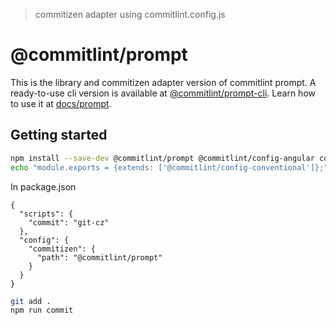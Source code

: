 > commitizen adapter using commitlint.config.js

# @commitlint/prompt

This is the library and commitizen adapter version of commitlint prompt.
A ready-to-use cli version is available at [@commitlint/prompt-cli](../prompt-cli).
Learn how to use it at [docs/prompt](https://marionebl.github.io/commitlint/#/guides-use-prompt).

## Getting started

```bash
npm install --save-dev @commitlint/prompt @commitlint/config-angular commitizen
echo "module.exports = {extends: ['@commitlint/config-conventional']};" > commitlint.config.js
```

In package.json
```
{
  "scripts": {
    "commit": "git-cz"
  },
  "config": {
    "commitizen": {
      "path": "@commitlint/prompt"
    }
  }
}
```

```bash
git add .
npm run commit
```
